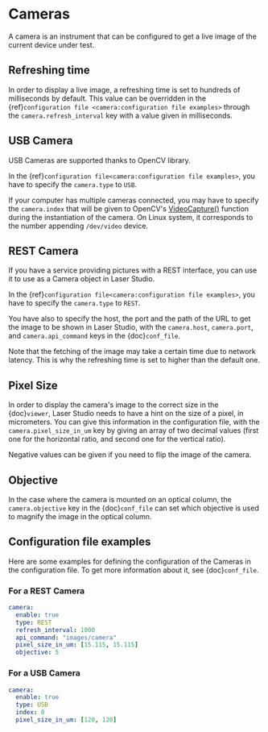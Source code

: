 # Cameras

A camera is an instrument that can be configured to get a live image of the current device under test.

## Refreshing time

In order to display a live image, a refreshing time is set to hundreds of milliseconds by default.
This value can be overridden in the {ref}`configuration file <camera:configuration file examples>` through the `camera.refresh_interval` key with a value given in milliseconds.

## USB Camera

USB Cameras are supported thanks to OpenCV library.

In the {ref}`configuration file<camera:configuration file examples>`,
you have to specify the `camera.type` to `USB`.

If your computer has multiple cameras connected, you may have to specify the `camera.index`
that will be given to OpenCV's [VideoCapture()](https://docs.opencv.org/4.x/d8/dfe/classcv_1_1VideoCapture.html#aabce0d83aa0da9af802455e8cf5fd181) function during the instantiation of the camera.
On Linux system, it corresponds to the number appending `/dev/video` device.

## REST Camera

If you have a service providing pictures with a REST interface, you can use it
to use as a Camera object in Laser Studio.

In the {ref}`configuration file<camera:configuration file examples>`, you have to specify the `camera.type` to `REST`.

You have also to specify the host, the port and the path of the URL
to get the image to be shown in Laser Studio, with the `camera.host`, `camera.port`,
and `camera.api_command` keys in the {doc}`conf_file`.

Note that the fetching of the image may take a certain time due to network latency.
This is why the refreshing time is set to higher than the default one.

## Pixel Size

In order to display the camera's image to the correct size in the {doc}`viewer`,
Laser Studio needs to have a hint on the size of a pixel, in micrometers.
You can give this information in the configuration file, with the
`camera.pixel_size_in_um` key by giving an array of two decimal values (first one for the
horizontal ratio, and second one for the vertical ratio).

Negative values can be given if you need to flip the image of the camera.

## Objective

In the case where the camera is mounted on an optical column, the `camera.objective` key in the
{doc}`conf_file` can set which objective is used to magnify the image in the optical column.

## Configuration file examples

Here are some examples for defining the configuration of the Cameras in the configuration file.
To get more information about it, see {doc}`conf_file`.

### For a REST Camera

```yaml
camera:
  enable: true
  type: REST
  refresh_interval: 1000
  api_command: "images/camera"
  pixel_size_in_um: [15.115, 15.115]
  objective: 5
```

### For a USB Camera

```yaml
camera:
  enable: true
  type: USB
  index: 0
  pixel_size_in_um: [120, 120]
```
